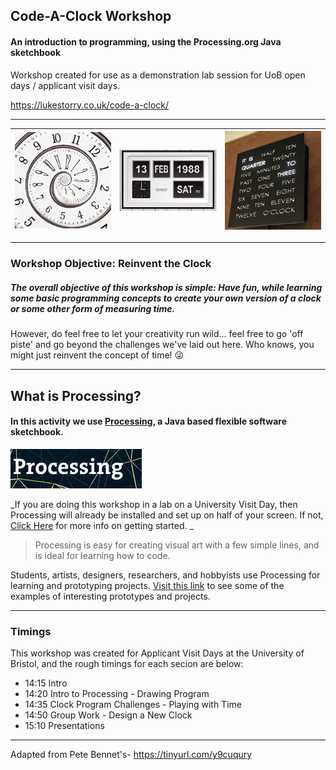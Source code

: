 ## Code-A-Clock Workshop
#### An introduction to programming, using the Processing.org Java sketchbook

Workshop created for use as a demonstration lab session for UoB open days / applicant visit days.


https://lukestorry.co.uk/code-a-clock/

---


![swirly clock](images/swirly.jpg) | ![flippy clock](images/flipclock.png) | ![text clock](images/textclock.jpg)
:---:|:---:|:--:

---

### Workshop Objective: Reinvent the Clock

##### The overall objective of this workshop is simple: Have fun, while learning some basic programming concepts to create your own version of a clock or some other form of measuring time.

However, do feel free to let your creativity run wild... feel free to go 'off piste' and go beyond the challenges we've laid out here. Who knows, you might just reinvent the concept of time! 😜

---

## What is Processing?
#### In this activity we use [Processing](https://processing.org), a Java based flexible software sketchbook.

![Processing Logo](images/processing_logo.png)

_If you are doing this workshop in a lab on a University Visit Day, then Processing will already be installed and set up on half of your screen. If not, [Click Here](https://processing.org/tutorials/gettingstarted/) for more info on getting started. _


> Processing is easy for creating visual art with a few simple lines, and is ideal for learning how to code. 

Students, artists, designers, researchers, and hobbyists use Processing for learning and prototyping projects.
[Visit this link](https://processing.org/exhibition/) to see some of the examples of interesting prototypes and projects.



---
### Timings
This workshop was created for Applicant Visit Days at the University of Bristol, and the rough timings for each secion are below:
- 14:15 Intro
- 14:20 Intro to Processing - Drawing Program
- 14:35 Clock Program Challenges - Playing with Time
- 14:50 Group Work - Design a New Clock
- 15:10 Presentations



---

Adapted from Pete Bennet's- https://tinyurl.com/y9cuqury
